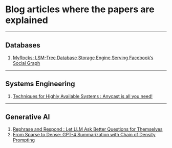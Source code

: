 # Blog articles where the papers are explained

---------
Databases
---------
1. [MyRocks: LSM-Tree Database Storage Engine Serving Facebook’s Social Graph](
https://bajpaihimanshu.medium.com/papermadeeasy-myrocks-lsm-tree-database-storage-engine-serving-facebooks-social-graph-2580c76a7c7d)

------------------
Systems Engineering
------------------
1. [Techniques for Highly Available Systems : Anycast is all you need!](https://bajpaihimanshu.medium.com/techniques-for-highly-available-systems-anycast-is-all-yo-6e1658b0ceb4)

-------------
Generative AI
-------------
1. [Rephrase and Respond : Let LLM Ask Better Questions for Themselves](https://medium.com/@bajpaihimanshu/papermadeeasy-rephrase-and-respond-let-llm-ask-better-questions-for-themselves-4bae9d37d018)
2. [From Sparse to Dense: GPT-4 Summarization with Chain of Density Prompting](https://bajpaihimanshu.medium.com/papermadeeasy-from-sparse-to-dense-gpt-4-summarization-with-chain-of-density-prompting-c6bab846a9d4)
